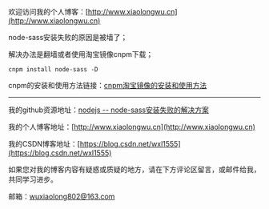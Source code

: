 欢迎访问我的个人博客：[http://www.xiaolongwu.cn](http://www.xiaolongwu.cn)

node-sass安装失败的原因是被墙了；

解决办法是翻墙或者使用淘宝镜像cnpm下载；

```
cnpm install node-sass -D
```

cnpm的安装和使用方法链接：[cnpm淘宝镜像的安装和使用方法](https://blog.csdn.net/wxl1555/article/details/71172285)
***

我的github资源地址：[nodejs -- node-sass安装失败的解决方案](https://github.com/LeonWuV/FE-blog-repository/blob/master/nodejs/nodejs%20--%20node-sass%E5%AE%89%E8%A3%85%E5%A4%B1%E8%B4%A5%E7%9A%84%E8%A7%A3%E5%86%B3%E6%96%B9%E6%A1%88.md)

我的个人博客地址：[http://www.xiaolongwu.cn](http://www.xiaolongwu.cn)

我的CSDN博客地址：[https://blog.csdn.net/wxl1555](https://blog.csdn.net/wxl1555)

如果您对我的博客内容有疑惑或质疑的地方，请在下方评论区留言，或邮件给我，共同学习进步。

邮箱：wuxiaolong802@163.com